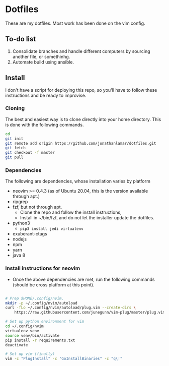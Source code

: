 # Dotfiles

These are my dotfiles.  Most work has been done on the vim config.

## To-do list

1. Consolidate branches and handle different computers by sourcing another file,
   or somethinhg.
2. Automate build using ansible.

## Install

I don't have a script for deploying this repo, so you'll have to follow these
instructions and be ready to improvise.

### Cloning

The best and easiest way is to clone directly into your home directory. This is
done with the following commands.

```bash
cd
git init
git remote add origin https://github.com/jonathanlamar/dotfiles.git
git fetch
git checkout -f master
git pull
```

### Dependencies

The following are dependencies, whose installation varies by platform

* neovim >= 0.4.3 (as of Ubuntu 20.04, this is the version available through
    apt.)
* ripgrep
* fzf, but not through apt.
  * Clone the repo and follow the install instructions,
  * Install in ~/bin/fzf, and do not let the installer update the dotfiles.
* python3
  * `pip3 install jedi virtualenv`
* exuberant-ctags
* nodejs
* npm
* yarn
* java 8

### Install instructions for neovim

* Once the above dependencies are met, run the following commands (should be
cross platform at this point).

```bash

# Prep $HOME/.config/nvim.
mkdir -p ~/.config/nvim/autoload
curl -fLo ~/.config/nvim/autoload/plug.vim --create-dirs \
    https://raw.githubusercontent.com/junegunn/vim-plug/master/plug.vim

# Set up python environment for vim
cd ~/.config/nvim
virtualenv venv
source venv/bin/activate
pip install -r requirements.txt
deactivate

# Set up vim (finally)
vim -c "PlugInstall" -c "GoInstallBinaries" -c "q\!"
```

